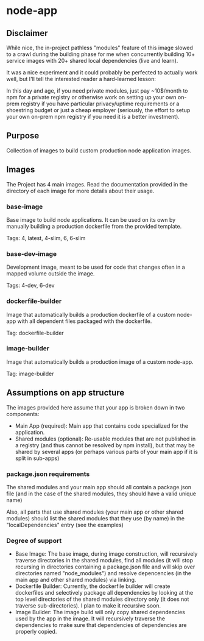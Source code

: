 # node-app

## Disclaimer

While nice, the in-project pathless "modules" feature of this image slowed to a crawl during the building phase for me when concurrently building 10+ service images with 20+ shared local dependencies (live and learn).

It was a nice experiment and it could probably be perfected to actually work well, but I'll tell the interested reader a hard-learned lesson:

In this day and age, if you need private modules, just pay ~10$/month to npm for a private registry or otherwise work on setting up your own on-prem registry if you have particular privacy/uptime requirements or a shoestring budget or just a cheap employer (seriously, the effort to setup your own on-prem npm registry if you need it is a better investment).

## Purpose

Collection of images to build custom production node application images.

## Images

The Project has 4 main images. Read the documentation provided in the directory of each image for more details about their usage.

### base-image

Base image to build node applications. It can be used on its own by manually building a production dockerfile from the provided template.

Tags: 4, latest, 4-slim, 6, 6-slim

### base-dev-image

Development image, meant to be used for code that changes often in a mapped volume outside the image.

Tags: 4-dev, 6-dev

### dockerfile-builder

Image that automatically builds a production dockerfile of a custom node-app with all dependent files packaged with the dockerfile.

Tag: dockerfile-builder

### image-builder

Image that automatically builds a production image of a custom node-app.

Tag: image-builder

## Assumptions on app structure

The images provided here assume that your app is broken down in two components:

- Main App (required): Main app that contains code specialized for the application.
- Shared modules (optional): Re-usable modules that are not published in a registry (and thus cannot be resolved by npm install), but that may be shared by several apps (or perhaps various parts of your main app if it is split in sub-apps)

### package.json requirements

The shared modules and your main app should all contain a package.json file (and in the case of the shared modules, they should have a valid unique name)

Also, all parts that use shared modules (your main app or other shared modules) should list the shared modules that they use (by name) in the "localDependencies" entry (see the examples)

### Degree of support

- Base Image: The base image, during image construction, will recursively traverse directories in the shared modules, find all modules (it will stop recursing in directories containing a package.json file and will skip over directories named "node_modules") and resolve depencencies (in the main app and other shared modules) via linking.
- Dockerfile Builder: Currently, the dockerfile builder will create dockerfiles and selectively package all dependencies by looking at the top level directories of the shared modules directory only (it does not traverse sub-directories). I plan to make it recursive soon.
- Image Builder: The image build will only copy shared dependencies used by the app in the image. It will recursively traverse the dependencies to make sure that dependencies of dependencies are properly copied.
